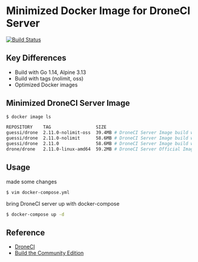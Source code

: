 # Minimized Docker Image for DroneCI Server

[![Build Status](https://cloud.drone.io/api/badges/guessi/drone-server-images/status.svg)](https://cloud.drone.io/guessi/drone-server-images)

## Key Differences

- Build with Go 1.14, Alpine 3.13
- Build with tags (nolimit, oss)
- Optimized Docker images

## Minimized DroneCI Server Image

```bash
$ docker image ls

REPOSITORY    TAG                 SIZE
guessi/drone  2.11.0-nolimit-oss  39.4MB # DroneCI Server Image build with `--tags "nolimit oss"`
guessi/drone  2.11.0-nolimit      58.6MB # DroneCI Server Image build with `--tags "nolimit"`
guessi/drone  2.11.0              58.6MB # DroneCI Server Image build without `--tags`
drone/drone   2.11.0-linux-amd64  59.2MB # DroneCI Server Official Image
```

## Usage

made some changes

```bash
$ vim docker-compose.yml
```

bring DroneCI server up with docker-compose

```bash
$ docker-compose up -d
```

## Reference

- [DroneCI](https://github.com/harness/drone)
- [Build the Community Edition](https://github.com/harness/drone/blob/master/BUILDING_OSS)

